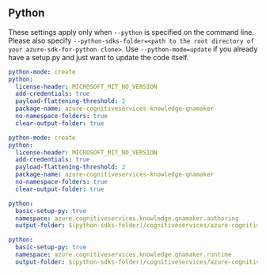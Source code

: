 ## Python

These settings apply only when `--python` is specified on the command line.
Please also specify `--python-sdks-folder=<path to the root directory of your azure-sdk-for-python clone>`.
Use `--python-mode=update` if you already have a setup.py and just want to update the code itself.

``` yaml $(python) && $(tag) == 'release_4_0'
python-mode: create
python:
  license-header: MICROSOFT_MIT_NO_VERSION
  add-credentials: true
  payload-flattening-threshold: 2
  package-name: azure-cognitiveservices-knowledge-qnamaker
  no-namespace-folders: true
  clear-output-folder: true
```

``` yaml $(python) && $(tag) == 'runtime_release_4_0'
python-mode: create
python:
  license-header: MICROSOFT_MIT_NO_VERSION
  add-credentials: true
  payload-flattening-threshold: 2
  package-name: azure-cognitiveservices-knowledge-qnamaker
  no-namespace-folders: true
  clear-output-folder: true
```

``` yaml $(python) && $(tag) == 'release_4_0'
python:
  basic-setup-py: true
  namespace: azure.cognitiveservices.knowledge.qnamaker.authoring
  output-folder: $(python-sdks-folder)/cognitiveservices/azure-cognitiveservices-knowledge-qnamaker
```

``` yaml $(python) && $(tag) == 'runtime_release_4_0'
python:
  basic-setup-py: true
  namespace: azure.cognitiveservices.knowledge.qnamaker.runtime
  output-folder: $(python-sdks-folder)/cognitiveservices/azure-cognitiveservices-knowledge-qnamaker
```
